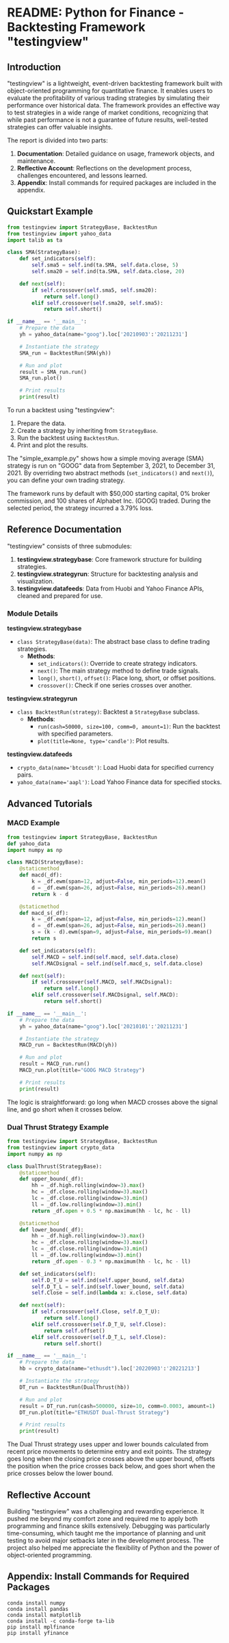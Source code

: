 # README: Python for Finance - Backtesting Framework "testingview"

## Introduction

"testingview" is a lightweight, event-driven backtesting framework built with object-oriented programming for quantitative finance. It enables users to evaluate the profitability of various trading strategies by simulating their performance over historical data. The framework provides an effective way to test strategies in a wide range of market conditions, recognizing that while past performance is not a guarantee of future results, well-tested strategies can offer valuable insights.

The report is divided into two parts:
1. **Documentation**: Detailed guidance on usage, framework objects, and maintenance.
2. **Reflective Account**: Reflections on the development process, challenges encountered, and lessons learned.
3. **Appendix**: Install commands for required packages are included in the appendix.

## Quickstart Example

```python
from testingview import StrategyBase, BacktestRun
from testingview import yahoo_data
import talib as ta

class SMA(StrategyBase):
    def set_indicators(self):
        self.sma5 = self.ind(ta.SMA, self.data.close, 5)
        self.sma20 = self.ind(ta.SMA, self.data.close, 20)

    def next(self):
        if self.crossover(self.sma5, self.sma20):
            return self.long()
        elif self.crossover(self.sma20, self.sma5):
            return self.short()

if __name__ == '__main__':
    # Prepare the data
    yh = yahoo_data(name="goog").loc['20210903':'20211231']

    # Instantiate the strategy
    SMA_run = BacktestRun(SMA(yh))

    # Run and plot
    result = SMA_run.run()
    SMA_run.plot()

    # Print results
    print(result)
```

To run a backtest using "testingview":
1. Prepare the data.
2. Create a strategy by inheriting from `StrategyBase`.
3. Run the backtest using `BacktestRun`.
4. Print and plot the results.

The "simple_example.py" shows how a simple moving average (SMA) strategy is run on "GOOG" data from September 3, 2021, to December 31, 2021. By overriding two abstract methods (`set_indicators()` and `next()`), you can define your own trading strategy.

The framework runs by default with $50,000 starting capital, 0% broker commission, and 100 shares of Alphabet Inc. (GOOG) traded. During the selected period, the strategy incurred a 3.79% loss.

## Reference Documentation

"testingview" consists of three submodules:
1. **testingview.strategybase**: Core framework structure for building strategies.
2. **testingview.strategyrun**: Structure for backtesting analysis and visualization.
3. **testingview.datafeeds**: Data from Huobi and Yahoo Finance APIs, cleaned and prepared for use.

### Module Details

**testingview.strategybase**
- `class StrategyBase(data)`: The abstract base class to define trading strategies.
  - **Methods**:
    - `set_indicators()`: Override to create strategy indicators.
    - `next()`: The main strategy method to define trade signals.
    - `long()`, `short()`, `offset()`: Place long, short, or offset positions.
    - `crossover()`: Check if one series crosses over another.

**testingview.strategyrun**
- `class BacktestRun(strategy)`: Backtest a `StrategyBase` subclass.
  - **Methods**:
    - `run(cash=50000, size=100, comm=0, amount=1)`: Run the backtest with specified parameters.
    - `plot(title=None, type='candle')`: Plot results.

**testingview.datafeeds**
- `crypto_data(name='btcusdt')`: Load Huobi data for specified currency pairs.
- `yahoo_data(name='aapl')`: Load Yahoo Finance data for specified stocks.

## Advanced Tutorials

### MACD Example

```python
from testingview import StrategyBase, BacktestRun
def yahoo_data
import numpy as np

class MACD(StrategyBase):
    @staticmethod
    def macd(_df):
        k = _df.ewm(span=12, adjust=False, min_periods=12).mean()
        d = _df.ewm(span=26, adjust=False, min_periods=26).mean()
        return k - d

    @staticmethod
    def macd_s(_df):
        k = _df.ewm(span=12, adjust=False, min_periods=12).mean()
        d = _df.ewm(span=26, adjust=False, min_periods=26).mean()
        s = (k - d).ewm(span=9, adjust=False, min_periods=9).mean()
        return s

    def set_indicators(self):
        self.MACD = self.ind(self.macd, self.data.close)
        self.MACDsignal = self.ind(self.macd_s, self.data.close)

    def next(self):
        if self.crossover(self.MACD, self.MACDsignal):
            return self.long()
        elif self.crossover(self.MACDsignal, self.MACD):
            return self.short()

if __name__ == '__main__':
    # Prepare the data
    yh = yahoo_data(name="goog").loc['20210101':'20211231']

    # Instantiate the strategy
    MACD_run = BacktestRun(MACD(yh))

    # Run and plot
    result = MACD_run.run()
    MACD_run.plot(title="GOOG MACD Strategy")

    # Print results
    print(result)
```

The logic is straightforward: go long when MACD crosses above the signal line, and go short when it crosses below.

### Dual Thrust Strategy Example

```python
from testingview import StrategyBase, BacktestRun
from testingview import crypto_data
import numpy as np

class DualThrust(StrategyBase):
    @staticmethod
    def upper_bound(_df):
        hh = _df.high.rolling(window=3).max()
        hc = _df.close.rolling(window=3).max()
        lc = _df.close.rolling(window=3).min()
        ll = _df.low.rolling(window=3).min()
        return _df.open + 0.5 * np.maximum(hh - lc, hc - ll)

    @staticmethod
    def lower_bound(_df):
        hh = _df.high.rolling(window=3).max()
        hc = _df.close.rolling(window=3).max()
        lc = _df.close.rolling(window=3).min()
        ll = _df.low.rolling(window=3).min()
        return _df.open - 0.3 * np.maximum(hh - lc, hc - ll)

    def set_indicators(self):
        self.D_T_U = self.ind(self.upper_bound, self.data)
        self.D_T_L = self.ind(self.lower_bound, self.data)
        self.Close = self.ind(lambda x: x.close, self.data)

    def next(self):
        if self.crossover(self.Close, self.D_T_U):
            return self.long()
        elif self.crossover(self.D_T_U, self.Close):
            return self.offset()
        elif self.crossover(self.D_T_L, self.Close):
            return self.short()

if __name__ == '__main__':
    # Prepare the data
    hb = crypto_data(name="ethusdt").loc['20220903':'20221213']

    # Instantiate the strategy
    DT_run = BacktestRun(DualThrust(hb))

    # Run and plot
    result = DT_run.run(cash=500000, size=10, comm=0.0003, amount=1)
    DT_run.plot(title="ETHUSDT Dual-Thrust Strategy")

    # Print results
    print(result)
```

The Dual Thrust strategy uses upper and lower bounds calculated from recent price movements to determine entry and exit points. The strategy goes long when the closing price crosses above the upper bound, offsets the position when the price crosses back below, and goes short when the price crosses below the lower bound.

## Reflective Account

Building "testingview" was a challenging and rewarding experience. It pushed me beyond my comfort zone and required me to apply both programming and finance skills extensively. Debugging was particularly time-consuming, which taught me the importance of planning and unit testing to avoid major setbacks later in the development process. The project also helped me appreciate the flexibility of Python and the power of object-oriented programming.

## Appendix: Install Commands for Required Packages
```
conda install numpy
conda install pandas
conda install matplotlib
conda install -c conda-forge ta-lib
pip install mplfinance
pip install yfinance
```

